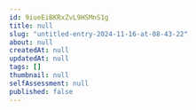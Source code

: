 ```yaml
---
id: 9iueEiBKRxZvL9HSMnS1g
title: null
slug: "untitled-entry-2024-11-16-at-08-43-22"
about: null
createdAt: null
updatedAt: null
tags: []
thumbnail: null
selfAssessment: null
published: false
---
```

